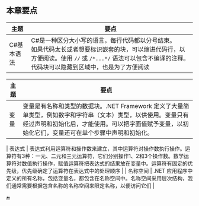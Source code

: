 ## 本章要点

| 主题 | 要点 |
|-|-|
| C#基本语法 | C#是一种区分大小写的语言，每行代码都以分号结束。<br>如果代码太长或者想要标识嵌套的块，可以缩进代码行，以方便阅读。使用 `//` 或 `/*...*/` 语法可以包含不编译的注释。代码块可以隐藏到区域中，也是为了方便阅读 |

| 主题 | 要点 |
|-|-|
| 变     量 | 变量是有名称和类型的数据块。.NET Framework 定义了大量简单类型，例如数字和字符串（文本）类型，以供使用。变量只有经过声明和初始化后，才能使用。可以把字面值赋予变量，以初始化它们，变量还可在单个步骤中声明和初始化。 |


| 表达式 | 表达式利用运算符和操作数来建立，其中运算符对操作数执行操作。运算符有3种：一元、二元和三元运算符，它们分别操作1、2和3个操作数。数学运算符对数值执行操作，赋值运算符把表达式的结果放在变量中。运算符有固定的优先级，优先级确定了运算符在表达式中的处理顺序 |
| 名称空间 | .NET 应用程序中定义的所有名称，包括变量名，都包含在名称空间中。名称空间采用层次结构，我们通常需要根据包含名称的名称空间来限定名称，以便访问它们 |












🔚